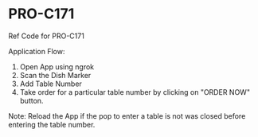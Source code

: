 # PRO-C171
Ref Code for PRO-C171

Application Flow:
1. Open App using ngrok 
2. Scan the Dish Marker
3. Add Table Number
4. Take order for a particular table number by clicking on "ORDER NOW" button.

Note: Reload the App if the pop to enter a table is not was closed before entering the table number. 
